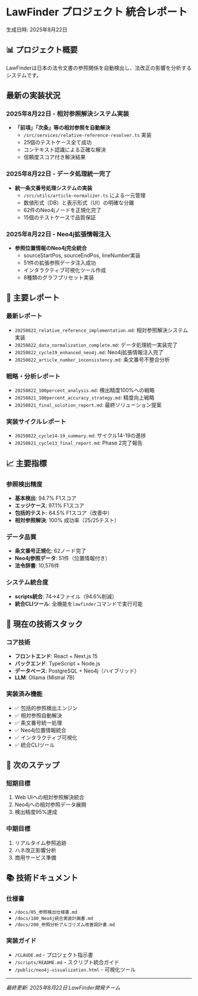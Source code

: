 # LawFinder プロジェクト 統合レポート

生成日時: 2025年8月22日

## 📊 プロジェクト概要

LawFinderは日本の法令文書の参照関係を自動検出し、法改正の影響を分析するシステムです。

## 最新の実装状況

### 2025年8月22日 - 相対参照解決システム実装
- **「前項」「次条」等の相対参照を自動解決**
  - `/src/services/relative-reference-resolver.ts` 実装
  - 25個のテストケース全て成功
  - コンテキスト認識による正確な解決
  - 信頼度スコア付き解決結果

### 2025年8月22日 - データ処理統一完了
- **統一条文番号処理システムの実装**
  - `/src/utils/article-normalizer.ts` による一元管理
  - 数値形式（DB）と表示形式（UI）の明確な分離
  - 62件のNeo4jノードを正規化完了
  - 15個のテストケースで品質保証

### 2025年8月22日 - Neo4j拡張情報注入
- **参照位置情報のNeo4j完全統合**
  - sourceStartPos, sourceEndPos, lineNumber実装
  - 51件の拡張参照データ注入成功
  - インタラクティブ可視化ツール作成
  - 8種類のグラフプリセット実装

## 📁 主要レポート

### 最新レポート
- `20250822_relative_reference_implementation.md`: 相対参照解決システム実装
- `20250822_data_normalization_complete.md`: データ処理統一実装完了
- `20250822_cycle19_enhanced_neo4j.md`: Neo4j拡張情報注入完了
- `20250822_article_number_inconsistency.md`: 条文番号不整合分析

### 戦略・分析レポート
- `20250822_100percent_analysis.md`: 検出精度100%への戦略
- `20250821_100percent_accuracy_strategy.md`: 精度向上戦略
- `20250821_final_solution_report.md`: 最終ソリューション提案

### 実装サイクルレポート
- `20250822_cycle14-19_summary.md`: サイクル14-19の進捗
- `20250821_cycle13_final_report.md`: Phase 2完了報告

## 📈 主要指標

### 参照検出精度
- **基本検出**: 94.7% F1スコア
- **エッジケース**: 97.1% F1スコア  
- **包括的テスト**: 64.5% F1スコア（改善中）
- **相対参照解決**: 100% 成功率（25/25テスト）

### データ品質
- **条文番号正規化**: 62ノード完了
- **Neo4j参照データ**: 51件（位置情報付き）
- **法令辞書**: 10,576件

### システム統合度
- **scripts統合**: 74→4ファイル（94.6%削減）
- **統合CLIツール**: 全機能を`lawfinder`コマンドで実行可能

## 🎯 現在の技術スタック

### コア技術
- **フロントエンド**: React + Next.js 15
- **バックエンド**: TypeScript + Node.js
- **データベース**: PostgreSQL + Neo4j（ハイブリッド）
- **LLM**: Ollama (Mistral 7B)

### 実装済み機能
- ✅ 包括的参照検出エンジン
- ✅ 相対参照自動解決
- ✅ 条文番号統一処理
- ✅ Neo4j位置情報統合
- ✅ インタラクティブ可視化
- ✅ 統合CLIツール

## 🚀 次のステップ

### 短期目標
1. Web UIへの相対参照解決統合
2. Neo4jへの相対参照データ展開
3. 検出精度95%達成

### 中期目標
1. リアルタイム参照追跡
2. ハネ改正影響分析
3. 商用サービス準備

## 📚 技術ドキュメント

### 仕様書
- `/docs/05_参照検出仕様書.md`
- `/docs/180_Neo4j統合実装計画書.md`
- `/docs/200_参照分析アルゴリズム改善設計書.md`

### 実装ガイド
- `/CLAUDE.md` - プロジェクト指示書
- `/scripts/README.md` - スクリプト統合ガイド
- `/public/neo4j-visualization.html` - 可視化ツール

---

_最終更新: 2025年8月22日_
_LawFinder開発チーム_